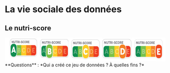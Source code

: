 # **La vie sociale des données**
## Le nutri-score
<img src="declinaison-logo-nutriscore.jpg" width="647" height="75">
**Questions** :
*Qui a créé ce jeu de données ? À quelles fins ?*
